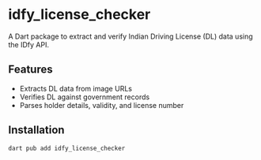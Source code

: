 # idfy_license_checker

A Dart package to extract and verify Indian Driving License (DL) data using the IDfy API.

## Features

- Extracts DL data from image URLs
- Verifies DL against government records
- Parses holder details, validity, and license number

## Installation

```sh
dart pub add idfy_license_checker
